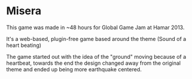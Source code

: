 Misera
===========

This game was made in ~48 hours for Global Game Jam at Hamar 2013. 

It's a web-based, plugin-free game based around the theme (Sound of a heart beating)


The game started out with the idea of the "ground" moving because of a heartbeat, towards the end the design changed away from the original theme and ended up being more earthquake centered.


